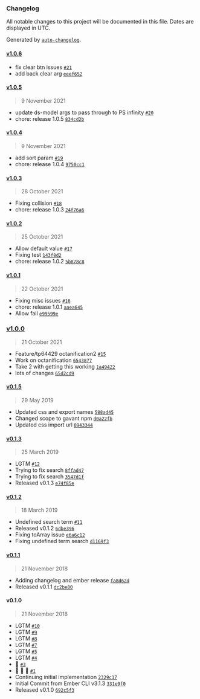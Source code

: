 ### Changelog

All notable changes to this project will be documented in this file. Dates are displayed in UTC.

Generated by [`auto-changelog`](https://github.com/CookPete/auto-changelog).

#### [v1.0.6](https://github.com/Gavant/ember-power-select-infinity/compare/v1.0.5...v1.0.6)

- fix clear btn issues [`#21`](https://github.com/Gavant/ember-power-select-infinity/pull/21)
- add back clear arg [`eeef652`](https://github.com/Gavant/ember-power-select-infinity/commit/eeef6528dceeb521e167000aa41ce2a06851385c)

#### [v1.0.5](https://github.com/Gavant/ember-power-select-infinity/compare/v1.0.4...v1.0.5)

> 9 November 2021

- update ds-model args to pass through to PS infinity [`#20`](https://github.com/Gavant/ember-power-select-infinity/pull/20)
- chore: release 1.0.5 [`834cd2b`](https://github.com/Gavant/ember-power-select-infinity/commit/834cd2b9de7f043e86a73eef136ca726043a5a36)

#### [v1.0.4](https://github.com/Gavant/ember-power-select-infinity/compare/v1.0.3...v1.0.4)

> 9 November 2021

- add sort param [`#19`](https://github.com/Gavant/ember-power-select-infinity/pull/19)
- chore: release 1.0.4 [`9750cc1`](https://github.com/Gavant/ember-power-select-infinity/commit/9750cc1e8c27e8d468ff9d9b77b45a56602d1e34)

#### [v1.0.3](https://github.com/Gavant/ember-power-select-infinity/compare/v1.0.2...v1.0.3)

> 28 October 2021

- Fixing collision [`#18`](https://github.com/Gavant/ember-power-select-infinity/pull/18)
- chore: release 1.0.3 [`24f76a6`](https://github.com/Gavant/ember-power-select-infinity/commit/24f76a64d6a8d2d5634bbbb949ab81c91ae06a04)

#### [v1.0.2](https://github.com/Gavant/ember-power-select-infinity/compare/v1.0.1...v1.0.2)

> 25 October 2021

- Allow default value [`#17`](https://github.com/Gavant/ember-power-select-infinity/pull/17)
- Fixing test [`143f8d2`](https://github.com/Gavant/ember-power-select-infinity/commit/143f8d292bca5e00fdccb3f7e554e6eb38ab7b41)
- chore: release 1.0.2 [`5b878c8`](https://github.com/Gavant/ember-power-select-infinity/commit/5b878c8c8e14cc7011f8d65944ab997bfa24412d)

#### [v1.0.1](https://github.com/Gavant/ember-power-select-infinity/compare/v1.0.0...v1.0.1)

> 22 October 2021

- Fixing misc issues [`#16`](https://github.com/Gavant/ember-power-select-infinity/pull/16)
- chore: release 1.0.1 [`aaea645`](https://github.com/Gavant/ember-power-select-infinity/commit/aaea645ae04e1c536019ee4701456b50b0977147)
- Allow fail [`e99599e`](https://github.com/Gavant/ember-power-select-infinity/commit/e99599e4fd1c3d057ea17e1ad01e4884332976af)

### [v1.0.0](https://github.com/Gavant/ember-power-select-infinity/compare/v0.1.5...v1.0.0)

> 21 October 2021

- Feature/tp64429 octanification2 [`#15`](https://github.com/Gavant/ember-power-select-infinity/pull/15)
- Work on octanification [`6543877`](https://github.com/Gavant/ember-power-select-infinity/commit/654387758ccc8b2309edd8fbee959f63aa9c5f22)
- Take 2 with getting this working [`1a49422`](https://github.com/Gavant/ember-power-select-infinity/commit/1a49422fea5996929c1ceb6078c0a37d0c40bca7)
- lots of changes [`65d2cd9`](https://github.com/Gavant/ember-power-select-infinity/commit/65d2cd905a8d8c12041d4f3deaa81a96fb378fab)

#### [v0.1.5](https://github.com/Gavant/ember-power-select-infinity/compare/v0.1.3...v0.1.5)

> 29 May 2019

- Updated css and export names [`588ad45`](https://github.com/Gavant/ember-power-select-infinity/commit/588ad4591b625a6cd93a50ff78560a883a761de6)
- Changed scope to gavant npm [`d0a22fb`](https://github.com/Gavant/ember-power-select-infinity/commit/d0a22fb196136525e955f5be6772ae7bab975ea2)
- Updated css import url [`0943344`](https://github.com/Gavant/ember-power-select-infinity/commit/09433447defc2659f6c0f81c276355ee8914d7a1)

#### [v0.1.3](https://github.com/Gavant/ember-power-select-infinity/compare/v0.1.2...v0.1.3)

> 25 March 2019

- LGTM [`#12`](https://github.com/Gavant/ember-power-select-infinity/pull/12)
- Trying to fix search [`8ffad47`](https://github.com/Gavant/ember-power-select-infinity/commit/8ffad4715d1d1ec929ab9699534a3798d1cbefdd)
- Trying to fix search [`3547d1f`](https://github.com/Gavant/ember-power-select-infinity/commit/3547d1f5c23ccfca4d451d70e4078676232af836)
- Released v0.1.3 [`e74f85e`](https://github.com/Gavant/ember-power-select-infinity/commit/e74f85e91bc6a23c0cbb1a5c8ecec958e171408f)

#### [v0.1.2](https://github.com/Gavant/ember-power-select-infinity/compare/v0.1.1...v0.1.2)

> 18 March 2019

- Undefined search term [`#11`](https://github.com/Gavant/ember-power-select-infinity/pull/11)
- Released v0.1.2 [`6dbe396`](https://github.com/Gavant/ember-power-select-infinity/commit/6dbe396b32a8be94de1cf3d0f080e44ff8952ed3)
- Fixing toArray issue [`e6a6c12`](https://github.com/Gavant/ember-power-select-infinity/commit/e6a6c121e320cedcfc77e30c7d2a7ac392fa6650)
- Fixing undefined term search [`d1169f3`](https://github.com/Gavant/ember-power-select-infinity/commit/d1169f3535375c9a44a7b595d6e851cdc8716645)

#### [v0.1.1](https://github.com/Gavant/ember-power-select-infinity/compare/v0.1.0...v0.1.1)

> 21 November 2018

- Adding changelog and ember release [`fa8d62d`](https://github.com/Gavant/ember-power-select-infinity/commit/fa8d62de24e9af3fc0979aea8ee29aa80b2f9169)
- Released v0.1.1 [`dc2be80`](https://github.com/Gavant/ember-power-select-infinity/commit/dc2be80e51b4165f717088169d49b487e731806f)

#### v0.1.0

> 21 November 2018

- LGTM [`#10`](https://github.com/Gavant/ember-power-select-infinity/pull/10)
- LGTM [`#9`](https://github.com/Gavant/ember-power-select-infinity/pull/9)
- LGTM [`#8`](https://github.com/Gavant/ember-power-select-infinity/pull/8)
- LGTM [`#7`](https://github.com/Gavant/ember-power-select-infinity/pull/7)
- LGTM [`#5`](https://github.com/Gavant/ember-power-select-infinity/pull/5)
- LGTM [`#4`](https://github.com/Gavant/ember-power-select-infinity/pull/4)
- 🚀  [`#3`](https://github.com/Gavant/ember-power-select-infinity/pull/3)
- 🚀 🚀 🚀  [`#1`](https://github.com/Gavant/ember-power-select-infinity/pull/1)
- Continuing initial implementation [`2329c17`](https://github.com/Gavant/ember-power-select-infinity/commit/2329c17aadb50a9b4a942bd1acf7af98332bd316)
- Initial Commit from Ember CLI v3.1.3 [`331e9f0`](https://github.com/Gavant/ember-power-select-infinity/commit/331e9f09bdc08a04ff6e2ac61b92b6258d31a4ea)
- Released v0.1.0 [`692c5f3`](https://github.com/Gavant/ember-power-select-infinity/commit/692c5f3868aef66af094470a185db60dc152bf95)
